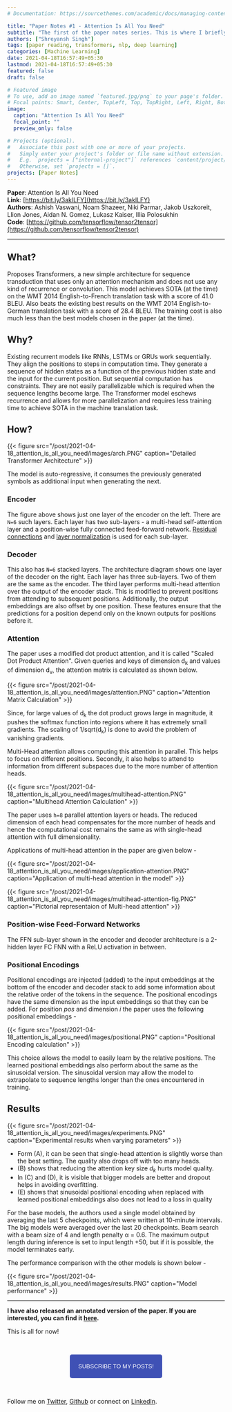 ```yaml
---
# Documentation: https://sourcethemes.com/academic/docs/managing-content/

title: "Paper Notes #1 - Attention Is All You Need"
subtitle: "The first of the paper notes series. This is where I briefly summarise the important papers that I read for my job or just for fun :P"
authors: ["Shreyansh Singh"]
tags: [paper reading, transformers, nlp, deep learning]
categories: [Machine Learning]
date: 2021-04-18T16:57:49+05:30
lastmod: 2021-04-18T16:57:49+05:30
featured: false
draft: false

# Featured image
# To use, add an image named `featured.jpg/png` to your page's folder.
# Focal points: Smart, Center, TopLeft, Top, TopRight, Left, Right, BottomLeft, Bottom, BottomRight.
image:
  caption: "Attention Is All You Need"
  focal_point: ""
  preview_only: false

# Projects (optional).
#   Associate this post with one or more of your projects.
#   Simply enter your project's folder or file name without extension.
#   E.g. `projects = ["internal-project"]` references `content/project/deep-learning/index.md`.
#   Otherwise, set `projects = []`.
projects: [Paper Notes]
---
```


**Paper**: Attention Is All You Need  
**Link**: [https://bit.ly/3aklLFY](https://bit.ly/3aklLFY)  
**Authors**: Ashish Vaswani, Noam Shazeer, Niki Parmar, Jakob Uszkoreit, Llion Jones, Aidan N. Gomez, Lukasz Kaiser, Illia Polosukhin  
**Code**: [https://github.com/tensorflow/tensor2tensor](https://github.com/tensorflow/tensor2tensor)

------

## What?
Proposes Transformers, a new simple architecture for sequence transduction that uses only an attention mechanism and does not use any kind of recurrence or convolution. This model achieves SOTA (at the time) on the WMT 2014 English-to-French translation task with a score of 41.0 BLEU. Also beats the existing best results on the WMT 2014 English-to-German translation task with a score of 28.4 BLEU. The training cost is also much less than the best models chosen in the paper (at the time).

## Why?
Existing recurrent models like RNNs, LSTMs or GRUs work sequentially. They align the positions to steps in computation time. They generate a sequence of hidden states as a function of the previous hidden state and the input for the current position. But sequential computation has constraints. They are not easily parallelizable which is required when the sequence lengths become large. The Transformer model eschews recurrence and allows for more parallelization and requires less training time to achieve SOTA in the machine translation task.

## How?

{{< figure src="/post/2021-04-18_attention_is_all_you_need/images/arch.PNG" caption="Detailed Transformer Architecture" >}}

The model is auto-regressive, it consumes the previously generated symbols as additional input when generating the next.

### Encoder
The figure above shows just one layer of the encoder on the left. There are `N=6` such layers. Each layer has two sub-layers - a multi-head self-attention layer and a position-wise fully connected feed-forward network. [Residual connections](https://www.cv-foundation.org/openaccess/content_cvpr_2016/papers/He_Deep_Residual_Learning_CVPR_2016_paper.pdf) and [layer normalization](https://arxiv.org/abs/1607.06450) is used for each sub-layer.

### Decoder
This also has `N=6` stacked layers. The architecture diagram shows one layer of the decoder on the right. Each layer has three sub-layers. Two of them are the same as the encoder. The third layer performs multi-head attention over the output of the encoder stack. This is modified to prevent positions from attending to subsequent positions. Additionally, the output embeddings are also offset by one position. These features ensure that the predictions for a position depend only on the known outputs for positions before it.

### Attention
The paper uses a modified dot product attention, and it is called "Scaled Dot Product Attention". Given queries and keys of dimension d<sub>k</sub> and values of dimension d<sub>v</sub>, the attention matrix is calculated as shown below.

{{< figure src="/post/2021-04-18_attention_is_all_you_need/images/attention.PNG" caption="Attention Matrix Calculation" >}}

Since, for large values of d<sub>k</sub> the dot product grows large in magnitude, it pushes the softmax function into regions where it has extremely small gradients. The scaling of 1/sqrt(d<sub>k</sub>) is done to avoid the problem of vanishing gradients. 


Multi-Head attention allows computing this attention in parallel. This helps to focus on different positions. Secondly, it also helps to attend to information from different subspaces due to the more number of attention heads. 

{{< figure src="/post/2021-04-18_attention_is_all_you_need/images/multihead-attention.PNG" caption="Multihead Attention Calculation" >}}

The paper uses `h=8` parallel attention layers or heads. The reduced dimension of each head compensates for the more number of heads and hence the computational cost remains the same as with single-head attention with full dimensionality.

Applications of multi-head attention in the paper are given below - 

{{< figure src="/post/2021-04-18_attention_is_all_you_need/images/application-attention.PNG" caption="Application of multi-head attention in the model" >}}

{{< figure src="/post/2021-04-18_attention_is_all_you_need/images/multihead-attention-fig.PNG" caption="Pictorial representaion of Multi-head attention" >}}

### Position-wise Feed-Forward Networks
The FFN sub-layer shown in the encoder and decoder architecture is a 2-hidden layer FC FNN with a ReLU activation in between. 

### Positional Encodings
Positional encodings are injected (added) to the input embeddings at the bottom of the encoder and decoder stack to add some information about the relative order of the tokens in the sequence. The positional encodings have the same dimension as the input embeddings so that they can be added.
For position *pos* and dimension *i* the paper uses the following positional embeddings - 

{{< figure src="/post/2021-04-18_attention_is_all_you_need/images/positional.PNG" caption="Positional Encoding calculation" >}}

This choice allows the model to easily learn by the relative positions. The learned positional embeddings also perform about the same as the sinusoidal version. The sinusoidal version may allow the model to extrapolate to sequence lengths longer than the ones encountered in training.


## Results

{{< figure src="/post/2021-04-18_attention_is_all_you_need/images/experiments.PNG" caption="Experimental results when varying parameters" >}}

* Form (A), it can be seen that single-head attention is slightly worse than the best setting. The quality also drops off with too many heads.
* (B) shows that reducing the attention key size <i>d<sub>k</sub></i> hurts model quality. 
* In (C) and (D), it is visible that bigger models are better and dropout helps in avoiding overfitting.
* (E) shows that sinusoidal positional encoding when replaced with learned positional embeddings also does not lead to a loss in quality

For the base models, the authors used a single model obtained by averaging the last 5 checkpoints, which were written at 10-minute intervals. The big models were averaged over the last 20 checkpoints. Beam search with a beam size of 4 and length penalty α = 0.6. The maximum output length during inference is set to input length +50, but if it is possible, the model terminates early.

The performance comparison with the other models is shown below -

{{< figure src="/post/2021-04-18_attention_is_all_you_need/images/results.PNG" caption="Model performance" >}}


-----

**I have also released an annotated version of the paper. If you are interested, you can find it [here](https://github.com/shreyansh26/Annotated-ML-Papers/blob/main/Attention%20Is%20All%20You%20Need.pdf).**

This is all for now!

&nbsp;

<script type="text/javascript" src="//downloads.mailchimp.com/js/signup-forms/popup/unique-methods/embed.js" data-dojo-config="usePlainJson: true, isDebug: false"></script>

<!-- <button style="background-color: #70ab17; color: #1770AB" id="openpopup">Subscribe to my posts!</button> -->
<div class="button_cont" align="center"><button id="openpopup" class="example_a">Subscribe to my posts!</button></div>

<style>
    .example_a {
        color: #fff !important;
        text-transform: uppercase;
        text-decoration: none;
        background: #3f51b5;
        padding: 20px;
        border-radius: 5px;
        cursor: pointer;
        display: inline-block;
        border: none;
        transition: all 0.4s ease 0s;
    }

    .example_a:hover {
        background: #434343;
        letter-spacing: 1px;
        -webkit-box-shadow: 0px 5px 40px -10px rgba(0,0,0,0.57);
        -moz-box-shadow: 0px 5px 40px -10px rgba(0,0,0,0.57);
        box-shadow: 5px 40px -10px rgba(0,0,0,0.57);
        transition: all 0.4s ease 0s;
    }
</style>


<script type="text/javascript">

function showMailingPopUp() {
    window.dojoRequire(["mojo/signup-forms/Loader"], function(L) { L.start({"baseUrl":"mc.us4.list-manage.com","uuid":"0b10ac14f50d7f4e7d11cf26a","lid":"667a1bb3da","uniqueMethods":true}) })

    document.cookie = "MCPopupClosed=;path=/;expires=Thu, 01 Jan 1970 00:00:00 UTC";
}

document.getElementById("openpopup").onclick = function() {showMailingPopUp()};

</script>

&nbsp;  

<script data-name="BMC-Widget" data-cfasync="false" src="https://cdnjs.buymeacoffee.com/1.0.0/widget.prod.min.js" data-id="shreyanshsingh" data-description="Support me on Buy me a coffee!" data-message="" data-color="#FF5F5F" data-position="Right" data-x_margin="18" data-y_margin="18"></script>

Follow me on [Twitter](https://twitter.com/shreyansh_26), [Github](https://github.com/shreyansh26) or connect on [LinkedIn](https://www.linkedin.com/in/shreyansh26/).


